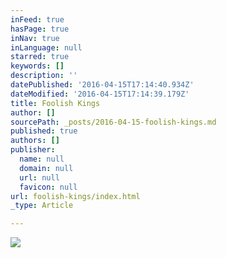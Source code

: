 ```yaml
---
inFeed: true
hasPage: true
inNav: true
inLanguage: null
starred: true
keywords: []
description: ''
datePublished: '2016-04-15T17:14:40.934Z'
dateModified: '2016-04-15T17:14:39.179Z'
title: Foolish Kings
author: []
sourcePath: _posts/2016-04-15-foolish-kings.md
published: true
authors: []
publisher:
  name: null
  domain: null
  url: null
  favicon: null
url: foolish-kings/index.html
_type: Article

---
```

![](https://the-grid-user-content.s3-us-west-2.amazonaws.com/323c80b8-d738-47ce-8642-f1639586936e.jpg)